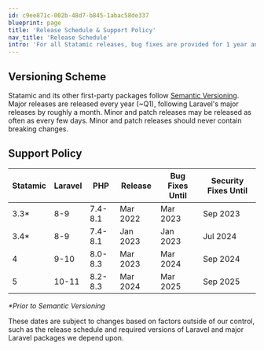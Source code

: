 ```yaml
---
id: c9ee871c-002b-48d7-b845-1abac58de337
blueprint: page
title: 'Release Schedule & Support Policy'
nav_title: 'Release Schedule'
intro: 'For all Statamic releases, bug fixes are provided for 1 year and security fixes are provided for 18 months.  For all first party addons, only the latest major release receives bug fixes. In addition, please review the [Laravel Support Policy](https://laravel.com/docs/master/releases#support-policy).'
---
```


## Versioning Scheme
Statamic and its other first-party packages follow [Semantic Versioning](https://semver.org/). Major releases are released every year (~Q1), following Laravel's major releases by roughly a month. Minor and patch releases may be released as often as every few days. Minor and patch releases should never contain breaking changes.

## Support Policy

<table class="text-sm">
   <thead>
      <tr>
         <th class="text-sm font-bold">Statamic</th>
         <th class="text-sm font-bold">Laravel</th>
         <th class="text-sm font-bold">PHP</th>
         <th class="text-sm font-bold">Release</th>
         <th class="text-sm font-bold">Bug Fixes Until</th>
         <th class="text-sm font-bold">Security Fixes Until</th>
      </tr>
   </thead>
   <tbody>
      <tr class="bg-red text-[#ffc9bf]">
         <td class="font-bold">3.3*</td>
         <td>8-9</td>
         <td>7.4-8.1</td>
         <td>Mar 2022</td>
         <td>Mar 2023</td>
         <td>Sep 2023</td>
      </tr>
      <tr class="bg-gray-lightest text-black/60">
         <td class="font-bold">3.4*</td>
         <td>8-9</td>
         <td>7.4-8.1</td>
         <td>Jan 2023</td>
         <td>Jan 2023</td>
         <td>Jul 2024</td>
      </tr>
      <tr class="bg-white">
         <td class="font-bold">4</td>
         <td>9-10</td>
         <td>8.0-8.3</td>
         <td>Mar 2023</td>
         <td>Mar 2024</td>
         <td>Sep 2024</td>
      </tr>
      <tr>
         <td class="font-bold">5</td>
         <td>10-11</td>
         <td>8.2-8.3</td>
         <td>Mar 2024</td>
         <td>Mar 2025</td>
         <td>Sep 2025</td>
      </tr>
   </tbody>
</table>

_*Prior to Semantic Versioning_

These dates are subject to changes based on factors outside of our control, such as the release schedule and required versions of Laravel and major Laravel packages we depend upon.
